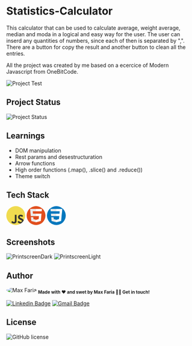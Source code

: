 # Statistics-Calculator 
This calculator that can be used to calculate average, weight average, median and moda in a logical and easy way for the user. The user can inserd any quantities of numbers, since each of then is separated by ",". There are a button for copy the result and another button to clean all the entries.

All the project was created by me based on a ecercice of Modern Javascript from OneBitCode.

![Project Test](https://img.shields.io/badge/tested-approved-success)

## Project Status

![Project Status](https://img.shields.io/badge/status-underConstruction-yellow)

## Learnings

- DOM manipulation
- Rest params and desestructuration 
- Arrow functions
- High order functions (.map(), .slice() and .reduce())
- Theme switch


## Tech Stack

<div display:"flex">
<a>
 <img style="border-radius: 50%;" src="https://github.com/tandpfun/skill-icons/blob/main/icons/JavaScript.svg" width="50px;"/>
 </a>
 <a>
 <img style="border-radius: 50%;" src="https://github.com/tandpfun/skill-icons/blob/main/icons/HTML.svg" width="50px;"/>
 </a>
 
<a>
 <img style="border-radius: 50%;" src="https://github.com/tandpfun/skill-icons/blob/main/icons/CSS.svg" width="50px;"/>
 </a>
 </div>


## Screenshots

![PrintscreenDark](https://github.com/max-faria/Statistics-Calculator/assets/127763619/8cd7a560-6f4a-4059-a149-e57cd065a48b)
![PrintscreenLight](https://github.com/max-faria/Statistics-Calculator/assets/127763619/2598f9af-b4ea-43db-ba0e-85cde7f99f29)

## Author

<a>
 <img style="border-radius: 50%;" src="https://avatars.githubusercontent.com/u/127763619?s=400&u=e41acd5947731c4604b1b0fd518426939e6bfdf8&v=4" width="100px;" alt="Max Faria"/>
 <sub><b> Made with ❤️ and swet by Max Faria 👋🏽 Get in touch!</b></sub></a> <a></a>
 <br />

[![Linkedin Badge](https://img.shields.io/badge/-Max-blue?style=flat-square&logo=Linkedin&logoColor=white&link=https://www.linkedin.com/in/tgmarinho/)]([https://www.linkedin.com/in/tgmarinho/](https://www.linkedin.com/in/max-faria-b212801ba/)) 
[![Gmail Badge](https://img.shields.io/badge/-mxxfaria@gmail.com-c14438?style=flat-square&logo=Gmail&logoColor=white&link=mailto:mxxfaria@gmail.com)](mailto:mxxfaria@gmail.com)

## License
![GitHub license](https://img.shields.io/badge/license-MIT-brightgreen)
